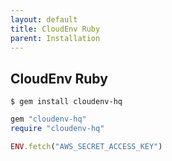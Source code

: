 ```yaml
---
layout: default
title: CloudEnv Ruby
parent: Installation
---
```


## CloudEnv Ruby

```console
$ gem install cloudenv-hq
```

```ruby
gem "cloudenv-hq"
require "cloudenv-hq"

ENV.fetch("AWS_SECRET_ACCESS_KEY")
```
